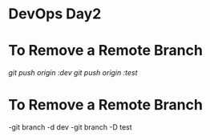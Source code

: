 # DevOps Day2

# To Remove a Remote Branch
*git push origin :dev*
*git push origin :test*

# To Remove a Remote Branch
-git branch -d dev
-git branch -D test

